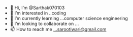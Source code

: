 - 👋 Hi, I’m @Sarthak070103
- 👀 I’m interested in ..coding
- 🌱 I’m currently learning ...computer science engineering
- 💞️ I’m looking to collaborate on ...
- 📫 How to reach me ...sarootiwari@gmail.com




<!---
Sarthak070103/Sarthak070103 is a ✨ special ✨ repository because its `README.md` (this file) appears on your GitHub profile.
You can click the Preview link to take a look at your changes.
--->
